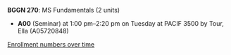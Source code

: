 **BGGN 270**: MS Fundamentals (2 units)

- **A00** (Seminar) at 1:00 pm–2:20 pm on Tuesday at PACIF 3500 by Tour, Ella (A05720848)

[Enrollment numbers over time](./BGGN270.tsv)
